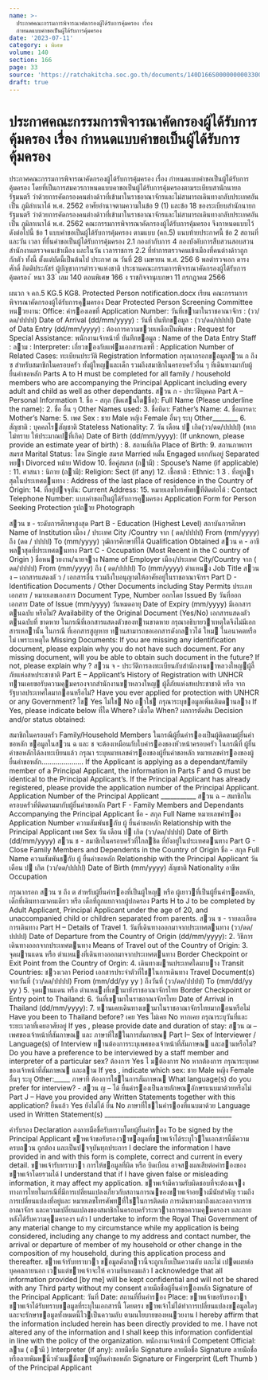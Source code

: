 ```yaml
---
name: >-
  ประกาศคณะกรรมการพิจารณาคัดกรองผู้ได้รับการคุ้มครอง เรื่อง
  กำหนดแบบคำขอเป็นผู้ได้รับการคุ้มครอง
date: '2023-07-11'
category: ง พิเศษ
volume: 140
section: 166
page: 33
source: 'https://ratchakitcha.soc.go.th/documents/140D166S0000000003300.pdf'
draft: true
---
```


# ประกาศคณะกรรมการพิจารณาคัดกรองผู้ได้รับการคุ้มครอง เรื่อง กำหนดแบบคำขอเป็นผู้ได้รับการคุ้มครอง

ประกาศคณะกรรมการพิจารณาคัดกรองผู้ได้รับการคุ้มครอง เรื่อง กำหนดแบบคำขอเป็นผู้ได้รับการคุ้มครอง โดยที่เป็นการสมควรกาหนดแบบคาขอเป็นผู้ได้รับการคุ้มครองตามระเบียบสานักนายกรัฐมนตรี ว่าด้วยการคัดกรองคนต่างด้าวที่เข้ามาในราชอาณาจักรและไม่สามารถเดินทางกลับประเทศอันเป็น ภูมิลำเนาได้ พ.ศ. 2562 อาศัยอำนาจตามความในข้อ 9 (1) และข้อ 18 ของระเบียบสำนักนายกรัฐมนตรี ว่าด้วยการคัดกรองคนต่างด้าวที่เข้ามาในราชอาณาจักรและไม่สามารถเดินทางกลับประเทศอันเป็น ภูมิลาเนาได้ พ.ศ. 2562 คณะกรรมการพิจารณาคัดกรองผู้ได้รับการคุ้มครอง จึงกาหนดแบบไว้ ดังต่อไปนี้ ข้อ 1 แบบคำขอเป็นผู้ได้รับการคุ้มครอง ตามแบบ (คก.5) แนบท้ายประกาศนี้ ข้อ 2 สถานที่ และวัน เวลา ที่ยื่นคำขอเป็นผู้ได้รับการคุ้มครอง 2.1 กองกำกับการ 4 กองบังคับการสืบสวนสอบสวน สำนักงานตรวจคนเข้าเมือง และในวัน เวลาราชการ 2.2 ที่ทำการตรวจคนเข้าเมืองที่คนต่างด้าวถูกกักตัว ทั้งนี้ ตั้งแต่บัดนี้เป็นต้นไป ประกาศ ณ วันที่ 28 เมษายน พ.ศ. 256 6 พลตำรวจเอก ดารงศักดิ์ กิตติประภัสร์ ผู้บัญชาการตำรวจแห่งชาติ ประธานคณะกรรมการพิจารณาคัดกรองผู้ได้รับการคุ้มครอง ้ หนา 33 ่ เลม 140 ตอนพิเศษ 166 ง ราชกิจจานุเบกษา 11 กรกฎาคม 2566

ผนวก จ คก.5 KG.5 KG8. Protected Person notification.docx เรียน คณะกรรมการพิจารณาคัดกรองผู้ได้รับการคุมครอง Dear Protected Person Screening Committee หนวยงาน: Office: คํารองเลขที่ Application Number: วันที่เขามาในราชอาณาจักร : (วว/ดด/ปปปป) Date of Arrival (dd/mm/yyyy) : วันที่ บันทึกขอมูล : (วว/ดด/ปปปป) Date of Data Entry (dd/mm/yyyy) : ต้องการความชวยเหลือเป็นพิเศษ : Request for Special Assistance: พนักงานเจ้าหน้าที่ บันทึกขอมูล : Name of the Data Entry Staff : ลาม : Interpreter: เกี่ยวของกับแฟมเอกสารเลขที่ : Application Number of Related Cases: ทะเบียนประวัติ Registration Information กรุณากรอกขอมูลสวน ก ถึง ซ สําหรับสมาชิกในครอบครัว ทั้งผู้ใหญและเด็ก รวมถึงสมาชิกในครอบครัวอื่น ๆ ที่เดินทางมากับผู้ยื่นคําขอหลัก Parts A to H must be completed for all family / household members who are accompanying the Principal Applicant including every adult and child as well as other dependants. สวน ก - ประวัติบุคคล Part A – Personal Information 1. ชื่อ - สกุล (ขีดเสนใตชื่อ): Full Name (Please underline the name): 2. ชื่อ อื่น ๆ Other Names used: 3. ชื่อบิดา: Father’s Name: 4. ชื่อมารดา: Mother’s Name: 5. เพศ Sex : ชาย Male หญิง Female อื่นๆ ระบุ Other________ 6. สัญชาติ : บุคคลไรสัญชาติ Stateless Nationality: 7. วัน เดือน ป เกิด(วว/ดด/ปปปป) (หากไม่ทราบ ให้ประมาณปที่เกิด) Date of Birth (dd/mm/yyyy): (If unknown, please provide an estimate year of birth) : 8. สถานที่เกิด Place of Birth: 9. สถานภาพการสมรส Marital Status: โสด Single สมรส Married หมั้น Engaged แยกกันอยู่ Separated หยา Divorced หม้าย Widow 10. ชื่อคู่สมรส (ถามี) : Spouse’s Name (if applicable) : 11. ศาสนา : นิกาย (ถามี): Religion: Sect (if any) 12. เชื้อชาติ : Ethnic: 1 3 . ที่อยู่ลาสุดในประเทศตนทาง : Address of the last place of residence in the Country of Origin: 14. ที่อยู่ปจจุบัน: Current Address: 15. หมายเลขโทรศัพทที่ติดต่อได้ : Contact Telephone Number: แบบคําขอเป็นผู้ได้รับการคุมครอง Application Form for Person Seeking Protection รูปถาย Photograph

สวน ข - ระดับการศึกษาสูงสุด Part B - Education (Highest Level) สถาบันการศึกษา Name of Institution เมือง / ประเทศ City /Country จาก ( ดด/ปปปป) From (mm/yyyy) ถึง (ดด / ปปปป) To (mm/yyyy) วุฒิการศึกษาที่ได้ Qualification Obtained สวน ค - อาชีพลาสุดที่ประเทศตนทาง Part C - Occupation (Most Recent in the C ountry of Origin ) ชื่อหนวยงาน/นายจาง Name of Employer เมือง/ประเทศ City/Country จาก ( ดด/ปปปป) From (mm/yyyy) ถึง ( ดด/ปปปป) To (mm/yyyy) ตําแหนง Job Title สวน ง – เอกสารแสดงตั ว / เอกสารอื่น รวมถึงใบอนุญาตให้อาศัยอยู่ในราชอาณาจักรฯ Part D - Identification Documents / Other Documents including Stay Permits ประเภทเอกสาร / หมายเลขเอกสาร Document Type, Number ออกโดย Issued By วันที่ออกเอกสาร Date of Issue (mm/yyyy) วันหมดอายุ Date of Expiry (mm/yyyy) มีเอกสารตนฉบับ หรือไม่? Availability of the Original Document (Yes/No) เอกสารแสดงตัวตนฉบับที่ ขาดหาย ในกรณีที่เอกสารแสดงตัวของทานขาดหาย กรุณาอธิบายวาเหตุใดจึงไม่มีเอกสารเหลานั้น ในกรณี ที่เอกสารสูญหาย ทานสามารถขอเอกสารดังกลาวได้ ใหม ในอนาคตหรือไม่ เพราะเหตุใด Missing Documents: If you are missing any identification document, please explain why you do not have such document. For any missing document, will you be able to obtain such document in the future? If not, please explain why ? สวน จ - ประวัติการลงทะเบียนกับสํานักงานขาหลวงใหญผู้ลี้ภัยแห่งสหประชาชาติ Part E – Applicant’s History of Registration with UNHCR ทานเคยขอรับความคุมครองจากสํานักงานขาหลวงใหญ ผู้ลี้ภัยแห่งสหประชาชาติ หรือ จากรัฐบาลประเทศใดมากอนหรือไม่? Have you ever applied for protection with UNHCR or any Government? ใช Yes ไม่ใช No ถาใช กรุณาระบุขอมูลเพิ่มเติมดานลาง If Yes, please indicate below ที่ใด Where? เมื่อใด When? ผลการตัดสิน Decision and/or status obtained:

สมาชิกในครอบครัว Family/Household Members ในกรณีผู้ยื่นคํารองเป็นผู้ติดตามผู้ยื่นคําขอหลัก ขอมูลในสวน ฉ และ ช จะต้องเหมือนกับใบคํารองของหัวหน้าครอบครัว ในกรณีที่ ผู้ยื่นคําขอหลักได้ลงทะเบียนแล้ว กรุณา ระบุหมายเลขคํารองของผู้ยื่นคําขอหลัก หมายเลขคํารองของผู้ยื่นคําขอหลัก..................... If the Applicant is applying as a dependant/family member of a Principal Applicant, the information in Parts F and G must be identical to the Principal Applicant’s. If the Principal Applicant has already registered, please provide the application number of the Principal Applicant. Application Number of the Principal Applicant ___________ สวน ฉ – สมาชิกในครอบครัวที่ติดตามมากับผู้ยื่นคําขอหลัก Part F - Family Members and Dependants Accompanying the Principal Applicant ชื่อ - สกุล Full Name หมายเลขคํารอง Application Number ความสัมพันธกับ ผู้ ยื่นคําขอหลัก Relationship with the Principal Applicant เพศ Sex วัน เดือน ป เกิด (วว/ดด/ปปปป) Date of Birth (dd/mm/yyyy) สวน ช - สมาชิกในครอบครัวที่ใกลชิด ที่ยังอยู่ในประเทศตนทาง Part G - Close Family Members and Dependents in the Country of Origin ชื่อ - สกุล Full Name ความสัมพันธกับ ผู้ ยื่นคําขอหลัก Relationship with the Principal Applicant วัน เดือน ป เกิด (วว/ดด/ปปปป) Date of Birth (mm/yyyy) สัญชาติ Nationality อาชีพ Occupation

กรุณากรอก สวน ซ ถึง ต สําหรับผู้ยื่นคํารองที่เป็นผู้ใหญ หรือ ผู้เยาวที่เป็นผู้ยื่นคํารองหลัก, เด็กที่เดินทางมาคนเดียว หรือ เด็กที่ถูกแยกจากผู้ปกครอง Parts H to J to be completed by Adult Applicant, Principal Applicant under the age of 20, and unaccompanied child or children separated from parents. สวน ซ - รายละเอียดการเดินทาง Part H – Details of Travel 1. วันที่เดินทางออกมาจากประเทศตนทาง (วว/ดด/ปปปป) Date of Departure from the Country of Origin (dd/mm/yyyy): 2. วิธีการเดินทางออกจากประเทศตนทาง Means of Travel out of the Country of Origin: 3. จุดผานแดน หรือ ตําแหนงที่เดินทางออกมาจากประเทศตนทาง Border Checkpoint or Exit Point from the Country of Orgin: 4. เดินทางผานประเทศใดมาบาง Transit Countries: ชวงเวลา Period เอกสารประจําตัวที่ใชในการเดินทาง Travel Document(s) จากวันที่ (วว/ดด/ปปปป) From (mm/dd/yy yy ) ถึงวันที่ (วว/ดด/ปปปป) To (mm/dd/yy yy ) 5. จุดผานแดน หรือ ตําแหนงที่เขามายังราชอาณาจักรไทย Border Checkpoint or Entry point to Thailand: 6. วันที่เขามาในราชอาณาจักรไทย Date of Arrival in Thailand (dd/mm/yyyy): 7. ทานเคยเดินทางเขามาในราชอาณาจักรไทยมากอนหรือไม่ Have you been to Thailand before? เคย Yes ไม่เคย No หากเคย กรุณาระบุวันที่และระยะเวลาที่เคยอาศัยอยู่ If yes , please provide date and duration of stay: สวน ฌ – เพศของเจ้าหน้าที่สัมภาษณ และ ภาษาที่ใชในการสัมภาษณ Part I– Sex of Interviewer / Language(s) of Interview ทานต้องการระบุเพศของเจ้าหน้าที่สัมภาษณ และลามหรือไม่? Do you have a preference to be interviewed by a staff member and interpreter of a particular sex? ต้องการ Yes ไ มต้องการ No หากต้องการ กรุณาระบุเพศของเจ้าหน้าที่สัมภาษณ และลาม If yes , indicate which sex: ชาย Male หญิง Female อื่นๆ ระบุ Other:_____ ภาษาที่ ต้องการใชในการสัมภาษณ What language(s) do you prefer for interview? - สวน ญ – ได้ ยื่นคํารองเป็นลายลักษณอักษรแนบมาด้วยหรือไม่ Part J – Have you provided any Written Statements together with this application? ยื่นแล้ว Yes ยังไม่ได้ ยื่น No ภาษาที่ใชในคํารองที่แนบมาด้วย Language used in Written Statement(s) ________________________________________

คํารับรอง Declaration ลงลายมือชื่อรับทราบโดยผู้ยื่นคํารอง To be signed by the Principal Applicant ขาพเจ้าขอรับรองวาขอมูลที่ขาพเจ้าได้ระบุไวในเอกสารนี้มีความครบถวน ถูกต้อง และเป็นปจจุบันทุกประการ I declare the information I have provided in and with this form is complete, correct and current in every detail. ขาพเจ้ารับทราบวา การให้ขอมูลที่ผิด หรือ บิดเบือน อาจสงผลเสียต่อคํารองของขาพเจ้าโดยรวมได้ I understand that if I have given false or misleading information, it may affect my application. ขาพเจ้ามีความรับผิดชอบที่จะต้องแจงทางการไทยในกรณีที่มีการเปลี่ยนแปลงเกี่ยวกับสถานการณของขาพเจ้าอยางมีนัยสําคัญ รวมถึง การเปลี่ยนแปลงที่อยู่และ หมายเลขโทรศัพทที่ใชในการติดต่อ การเดินทางมาถึงและออกจากราชอาณาจักร และความเปลี่ยนแปลงของสมาชิกในครอบครัวระหวางการขอความคุมครองฯ และภายหลังได้รับความคุมครองฯ แล้ว I undertake to inform the Royal Thai Government of any material change to my circumstance while my application is being considered, including any change to my address and contact number, the arrival or departure of member of my household or other change in the composition of my household, during this application process and thereafter. ขาพเจ้ารับทราบวา ขอมูลดังกลาวนี้จะถูกเก็บเป็นความลับ และไม่ เปดเผยต่อบุคคลภายนอก เวนแต่ขาพเจ้าจะให้ ความยินยอมแล้ว I acknowledge that all information provided [by me] will be kept confidential and will not be shared with any Third party without my consent ลายมือชื่อผู้ยื่นคํารองหลัก Signature of the Principal Applicant: วันที่ Date: สถานที่ยื่นคํารอง Place: ขาพเจ้าขอรับรองวา ขาพเจ้าได้รับทราบขอมูลที่ระบุในเอกสารนี้ โดยตรง ขาพเจ้าไม่ได้ทําการเปลี่ยนแปลงขอมูลใดๆ และจะรักษาขอมูลทั้งหมดนี้ไวเป็นความลับ ตามนโยบายของหนวยงาน I hereby affirm that the information included herein has been directly provided to me. I have not altered any of the information and I shall keep this information confidential in line with the policy of the organization. พนักงานเจ้าหน้าที่ Competent Official: ลาม ( ถามี ) Interpreter (if any): ลายมือชื่อ Signature ลายมือชื่อ Signature ลายมือชื่อหรือลายพิมพนิ้วหัวแมมือซายผู้ยื่นคําขอหลัก Signature or Fingerprint (Left Thumb ) of the Principal Applicant
